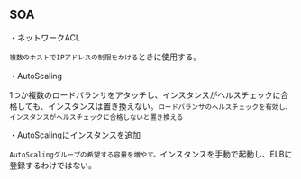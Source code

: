 ## SOA

・ネットワークACL

`複数のホストでIPアドレスの制限をかける`ときに使用する。

・AutoScaling

1つか複数のロードバランサをアタッチし、インスタンスがヘルスチェックに合格しても、インスタンスは置き換えない。`ロードバランサのヘルスチェックを有効し、インスタンスがヘルスチェックに合格しないと置き換える`

・AutoScalingにインスタンスを追加

`AutoScalingグループの希望する容量を増やす。`インスタンスを手動で起動し、ELBに登録するわけではない。
